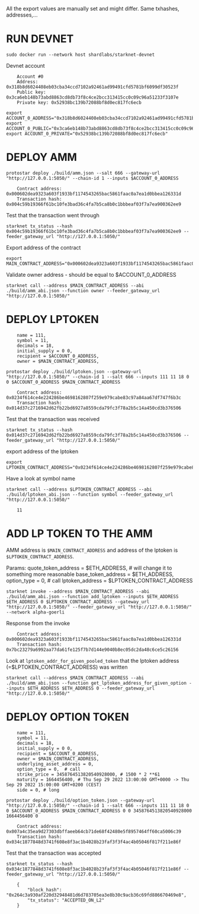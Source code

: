 All the export values are manually set and might differ. Same txhashes, addresses,...


# RUN DEVNET
```
sudo docker run --network host shardlabs/starknet-devnet
```
Devnet account
```
	Account #0
    Address: 0x318b8d6024408eb03cba34ccd7102a92461ad99491cfd5781bf6099df30523f
    Public key: 0x3ca6eb148b73abd8863cd8db73f8c4ce2bcc313415cc0c09c96a51233f3107e
    Private key: 0x52938bc139b72088bf8d0ec817fc6ecb
```
```
export ACCOUNT_0_ADDRESS="0x318b8d6024408eb03cba34ccd7102a92461ad99491cfd5781bf6099df30523f"
export ACCOUNT_0_PUBLIC="0x3ca6eb148b73abd8863cd8db73f8c4ce2bcc313415cc0c09c96a51233f3107e"
export ACCOUNT_0_PRIVATE="0x52938bc139b72088bf8d0ec817fc6ecb"

```


# DEPLOY AMM

```
protostar deploy ./build/amm.json --salt 666 --gateway-url "http://127.0.0.1:5050/" --chain-id 1 --inputs $ACCOUNT_0_ADDRESS
```
```                                                         
    Contract address: 0x000602dea9323a603f1933bf1174543265bac5861faac0a7ea1d0bbea126331d
    Transaction hash: 0x004c59b19366f61bc10fe3bad36c4fa7b5ca8b0c1bbbeaf03f7a7ea900362ee9
```

Test that the transaction went through
```
starknet tx_status --hash 0x004c59b19366f61bc10fe3bad36c4fa7b5ca8b0c1bbbeaf03f7a7ea900362ee9 --feeder_gateway_url "http://127.0.0.1:5050/"
```

Export address of the contract
```
export MAIN_CONTRACT_ADDRESS="0x000602dea9323a603f1933bf1174543265bac5861faac0a7ea1d0bbea126331d"
```

Validate owner address - should be equal to $ACCOUNT_0_ADDRESS
```
starknet call --address $MAIN_CONTRACT_ADDRESS --abi ./build/amm_abi.json --function owner --feeder_gateway_url "http://127.0.0.1:5050/"
```


# DEPLOY LPTOKEN

        name = 111,
        symbol = 11,
        decimals = 18,
        initial_supply = 0 0,
        recipient = $ACCOUNT_0_ADDRESS,
        owner = $MAIN_CONTRACT_ADDRESS,
```
protostar deploy ./build/lptoken.json --gateway-url "http://127.0.0.1:5050/" --chain-id 1 --salt 666 --inputs 111 11 18 0 0 $ACCOUNT_0_ADDRESS $MAIN_CONTRACT_ADDRESS
```
```
    Contract address: 0x0234f614ce4e224286be4698162807f259e979cabe83c97a84aa67df747f6b3c
    Transaction hash: 0x014d37c2716942d62fb22bd6927a8559cda79fc3f78a2b5c14a450cd3b376506
```

Test that the transaction was received
```
starknet tx_status --hash 0x014d37c2716942d62fb22bd6927a8559cda79fc3f78a2b5c14a450cd3b376506 --feeder_gateway_url "http://127.0.0.1:5050/"
```

export address of the lptoken
```
export LPTOKEN_CONTRACT_ADDRESS="0x0234f614ce4e224286be4698162807f259e979cabe83c97a84aa67df747f6b3c"
```

Have a look at symbol name
```
starknet call --address $LPTOKEN_CONTRACT_ADDRESS --abi ./build/lptoken_abi.json --function symbol --feeder_gateway_url "http://127.0.0.1:5050/"
```
```
	11
```


# ADD LP TOKEN TO THE AMM

AMM address is `$MAIN_CONTRACT_ADDRESS` and address of the lptoken is `$LPTOKEN_CONTRACT_ADDRESS`.

Params:
    quote_token_address = $ETH_ADDRESS, # will change it to something more reasonable
    base_token_address = $ETH_ADDRESS,
    option_type = 0, # call
    lptoken_address = $LPTOKEN_CONTRACT_ADDRESS
```
starknet invoke --address $MAIN_CONTRACT_ADDRESS --abi ./build/amm_abi.json --function add_lptoken --inputs $ETH_ADDRESS $ETH_ADDRESS 0 $LPTOKEN_CONTRACT_ADDRESS --gateway_url "http://127.0.0.1:5050/" --feeder_gateway_url "http://127.0.0.1:5050/" --network alpha-goerli
```
Response from the invoke 
```
    Contract address: 0x000602dea9323a603f1933bf1174543265bac5861faac0a7ea1d0bbea126331d
    Transaction hash: 0x7bc23279a6992aa77da61fe125f7b7d144e9040b8ec05dc2da48c6ce5c26156
```

Look at `lptoken_addr_for_given_pooled_token` that the lptoken address (=$LPTOKEN_CONTRACT_ADDRESS) was written
```
starknet call --address $MAIN_CONTRACT_ADDRESS --abi ./build/amm_abi.json --function get_lptoken_address_for_given_option --inputs $ETH_ADDRESS $ETH_ADDRESS 0 --feeder_gateway_url "http://127.0.0.1:5050/"
```


# DEPLOY OPTION TOKEN

        name = 111,
        symbol = 11,
        decimals = 18,
        initial_supply = 0 0,
        recipient = $ACCOUNT_0_ADDRESS,
        owner = $MAIN_CONTRACT_ADDRESS,
        underlying_asset_address = 0,
        option_type = 0,  # call
        strike_price = 3458764513820540928000, # 1500 * 2 **61
        maturity = 1664456400, # Thu Sep 29 2022 13:00:00 GMT+0000 -> Thu Sep 29 2022 15:00:00 GMT+0200 (CEST)
        side = 0, # long
```
protostar deploy ./build/option_token.json --gateway-url "http://127.0.0.1:5050/" --chain-id 1 --salt 666 --inputs 111 11 18 0 0 $ACCOUNT_0_ADDRESS $MAIN_CONTRACT_ADDRESS 0 0 3458764513820540928000 1664456400 0
```
```
	Contract address: 0x007a4c35ea9d27303dbffaeeb64cb71de68f42480e5f8957464ff60ca5006c39
	Transaction hash: 0x034c1877848d3741f608e8f3ac1b4028b23faf3f3f4ac4b05046f817f211e86f
```
Test that the transaction was accepted
```
starknet tx_status --hash 0x034c1877848d3741f608e8f3ac1b4028b23faf3f3f4ac4b05046f817f211e86f --feeder_gateway_url "http://127.0.0.1:5050/"
```
```
	{
	    "block_hash": "0x264c3a930af220d32948481d6d783705ea3e8b30c9acb36c69fd886670469e8",
	    "tx_status": "ACCEPTED_ON_L2"
	}
```

